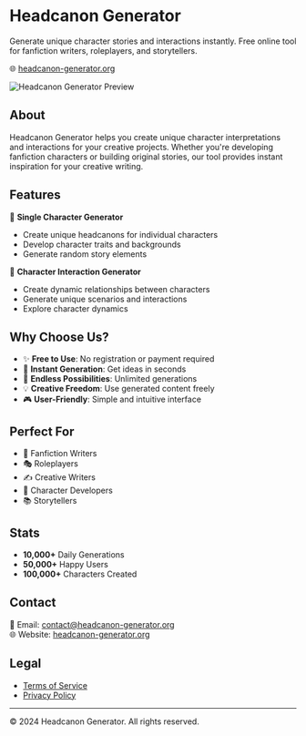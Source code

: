 # Headcanon Generator

Generate unique character stories and interactions instantly. Free online tool for fanfiction writers, roleplayers, and storytellers.

🌐 [headcanon-generator.org](https://headcanon-generator.org)

![Headcanon Generator Preview](https://headcanon-generator.org/og-image.jpg)

## About

Headcanon Generator helps you create unique character interpretations and interactions for your creative projects. Whether you're developing fanfiction characters or building original stories, our tool provides instant inspiration for your creative writing.

## Features

🎯 **Single Character Generator**
- Create unique headcanons for individual characters
- Develop character traits and backgrounds
- Generate random story elements

🤝 **Character Interaction Generator**
- Create dynamic relationships between characters
- Generate unique scenarios and interactions
- Explore character dynamics

## Why Choose Us?

- ✨ **Free to Use**: No registration or payment required
- 🚀 **Instant Generation**: Get ideas in seconds
- 🎨 **Endless Possibilities**: Unlimited generations
- 💡 **Creative Freedom**: Use generated content freely
- 🎮 **User-Friendly**: Simple and intuitive interface

## Perfect For

- 📝 Fanfiction Writers
- 🎭 Roleplayers
- ✍️ Creative Writers
- 🎨 Character Developers
- 📚 Storytellers

## Stats

- **10,000+** Daily Generations
- **50,000+** Happy Users
- **100,000+** Characters Created

## Contact

📧 Email: contact@headcanon-generator.org  
🌐 Website: [headcanon-generator.org](https://headcanon-generator.org)

## Legal

- [Terms of Service](https://headcanon-generator.org/terms)
- [Privacy Policy](https://headcanon-generator.org/privacy)

---

© 2024 Headcanon Generator. All rights reserved.
